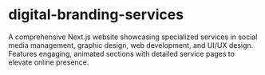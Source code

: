 # digital-branding-services
A comprehensive Next.js website showcasing specialized services in social media management, graphic design, web development, and UI/UX design. Features engaging, animated sections with detailed service pages to elevate online presence.

